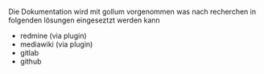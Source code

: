 Die Dokumentation wird mit gollum vorgenommen was nach recherchen in folgenden lösungen eingeseztzt werden kann 
* redmine (via plugin)
* mediawiki (via plugin)
* gitlab 
* github